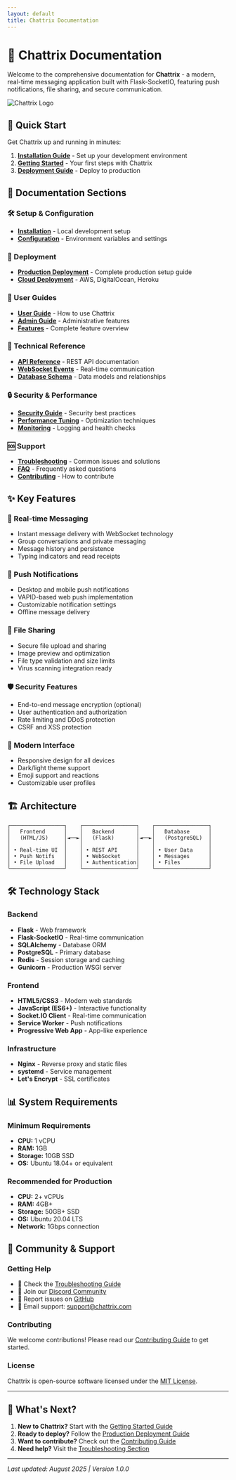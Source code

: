 ```yaml
---
layout: default
title: Chattrix Documentation
---
```


# 💬 Chattrix Documentation

Welcome to the comprehensive documentation for **Chattrix** - a modern, real-time messaging application built with Flask-SocketIO, featuring push notifications, file sharing, and secure communication.

![Chattrix Logo](assets/images/chattrix-banner.png)

## 🚀 Quick Start

Get Chattrix up and running in minutes:

1. **[Installation Guide](installation.md)** - Set up your development environment
2. **[Getting Started](getting-started.md)** - Your first steps with Chattrix
3. **[Deployment Guide](deployment.md)** - Deploy to production

## 📖 Documentation Sections

### 🛠️ Setup & Configuration
- **[Installation](installation.md)** - Local development setup
- **[Configuration](configuration.md)** - Environment variables and settings

### 🚀 Deployment
- **[Production Deployment](deployment.md)** - Complete production setup guide
- **[Cloud Deployment](cloud-deployment.md)** - AWS, DigitalOcean, Heroku

### 👥 User Guides
- **[User Guide](user-guide.md)** - How to use Chattrix
- **[Admin Guide](admin-guide.md)** - Administrative features
- **[Features](features.md)** - Complete feature overview

### 🔧 Technical Reference
- **[API Reference](api-reference.md)** - REST API documentation
- **[WebSocket Events](websocket-events.md)** - Real-time communication
- **[Database Schema](database-schema.md)** - Data models and relationships

### 🔒 Security & Performance
- **[Security Guide](security.md)** - Security best practices
- **[Performance Tuning](performance.md)** - Optimization techniques
- **[Monitoring](monitoring.md)** - Logging and health checks

### 🆘 Support
- **[Troubleshooting](troubleshooting.md)** - Common issues and solutions
- **[FAQ](faq.md)** - Frequently asked questions
- **[Contributing](contributing.md)** - How to contribute

## ✨ Key Features

### 💬 Real-time Messaging
- Instant message delivery with WebSocket technology
- Group conversations and private messaging
- Message history and persistence
- Typing indicators and read receipts

### 🔔 Push Notifications
- Desktop and mobile push notifications
- VAPID-based web push implementation
- Customizable notification settings
- Offline message delivery

### 📁 File Sharing
- Secure file upload and sharing
- Image preview and optimization
- File type validation and size limits
- Virus scanning integration ready

### 🛡️ Security Features
- End-to-end message encryption (optional)
- User authentication and authorization
- Rate limiting and DDoS protection
- CSRF and XSS protection

### 🎨 Modern Interface
- Responsive design for all devices
- Dark/light theme support
- Emoji support and reactions
- Customizable user profiles

## 🏗️ Architecture

```
┌─────────────────┐    ┌─────────────────┐    ┌─────────────────┐
│   Frontend      │    │   Backend       │    │   Database      │
│   (HTML/JS)     │◄──►│   (Flask)       │◄──►│   (PostgreSQL)  │
│                 │    │                 │    │                 │
│ • Real-time UI  │    │ • REST API      │    │ • User Data     │
│ • Push Notifs   │    │ • WebSocket     │    │ • Messages      │
│ • File Upload   │    │ • Authentication│    │ • Files         │
└─────────────────┘    └─────────────────┘    └─────────────────┘
```

## 🛠️ Technology Stack

### Backend
- **Flask** - Web framework
- **Flask-SocketIO** - Real-time communication
- **SQLAlchemy** - Database ORM
- **PostgreSQL** - Primary database
- **Redis** - Session storage and caching
- **Gunicorn** - Production WSGI server

### Frontend
- **HTML5/CSS3** - Modern web standards
- **JavaScript (ES6+)** - Interactive functionality
- **Socket.IO Client** - Real-time communication
- **Service Worker** - Push notifications
- **Progressive Web App** - App-like experience

### Infrastructure
- **Nginx** - Reverse proxy and static files
- **systemd** - Service management
- **Let's Encrypt** - SSL certificates

## 📊 System Requirements

### Minimum Requirements
- **CPU:** 1 vCPU
- **RAM:** 1GB
- **Storage:** 10GB SSD
- **OS:** Ubuntu 18.04+ or equivalent

### Recommended for Production
- **CPU:** 2+ vCPUs
- **RAM:** 4GB+
- **Storage:** 50GB+ SSD
- **OS:** Ubuntu 20.04 LTS
- **Network:** 1Gbps connection

## 🤝 Community & Support

### Getting Help
- 📖 Check the [Troubleshooting Guide](troubleshooting.md)
- 💬 Join our [Discord Community](https://discord.gg/chattrix)
- 🐛 Report issues on [GitHub](https://github.com/DankiCalamari/Chattrix/issues)
- 📧 Email support: support@chattrix.com

### Contributing
We welcome contributions! Please read our [Contributing Guide](contributing.md) to get started.

### License
Chattrix is open-source software licensed under the [MIT License](LICENSE).

---

## 🎯 What's Next?

1. **New to Chattrix?** Start with the [Getting Started Guide](getting-started.md)
2. **Ready to deploy?** Follow the [Production Deployment Guide](deployment.md)
3. **Want to contribute?** Check out the [Contributing Guide](contributing.md)
4. **Need help?** Visit the [Troubleshooting Section](troubleshooting.md)

---

*Last updated: August 2025 | Version 1.0.0*

